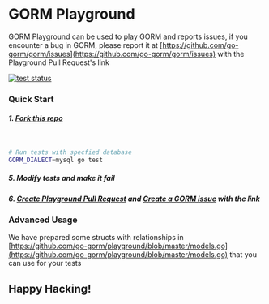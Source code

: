 # GORM Playground

GORM Playground can be used to play GORM and reports issues, if you encounter a bug in GORM, please report it at [https://github.com/go-gorm/gorm/issues](https://github.com/go-gorm/gorm/issues) with the Playground Pull Request's link

[![test status](https://github.com/go-gorm/playground/workflows/tests/badge.svg?branch=master "test status")](https://github.com/go-gorm/playground/actions)

### Quick Start

##### 1. [Fork this repo](https://docs.github.com/en/free-pro-team@latest/github/getting-started-with-github/fork-a-repo)


```bash


# Run tests with specfied database
GORM_DIALECT=mysql go test
```

##### 5. Modify tests and make it fail

##### 6. [Create Playground Pull Request](https://docs.github.com/en/free-pro-team@latest/github/collaborating-with-issues-and-pull-requests/creating-a-pull-request) and [Create a GORM issue](https://github.com/go-gorm/gorm/issues/new?template=bug_report.md) with the link

### Advanced Usage



We have prepared some structs with relationships in [https://github.com/go-gorm/playground/blob/master/models.go](https://github.com/go-gorm/playground/blob/master/models.go) that you can use for your tests

## Happy Hacking!
